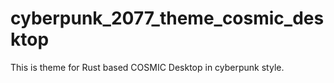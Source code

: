 # cyberpunk_2077_theme_cosmic_desktop
This is theme for Rust based COSMIC Desktop in cyberpunk style. 
